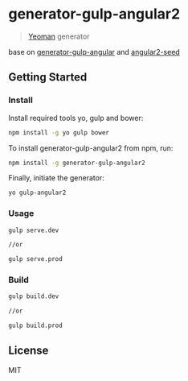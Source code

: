 # generator-gulp-angular2

> [Yeoman](http://yeoman.io) generator


base on [generator-gulp-angular](https://github.com/Swiip/generator-gulp-angular) and [angular2-seed](https://github.com/mgechev/angular2-seed)


## Getting Started

### Install

Install required tools yo, gulp and bower:

```bash
npm install -g yo gulp bower
```

To install generator-gulp-angular2 from npm, run:

```bash
npm install -g generator-gulp-angular2
```

Finally, initiate the generator:

```bash
yo gulp-angular2
```

### Usage

```bash
gulp serve.dev

//or

gulp serve.prod
```

### Build
```bash
gulp build.dev

//or

gulp build.prod
```

## License

MIT
